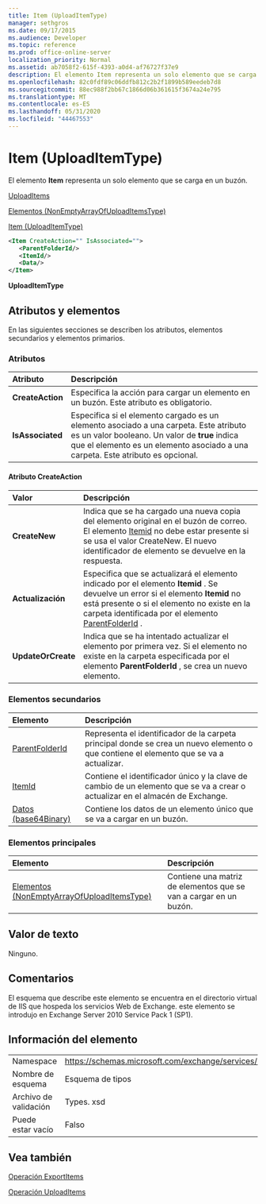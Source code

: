 ```yaml
---
title: Item (UploadItemType)
manager: sethgros
ms.date: 09/17/2015
ms.audience: Developer
ms.topic: reference
ms.prod: office-online-server
localization_priority: Normal
ms.assetid: ab7058f2-615f-4393-a0d4-af76727f37e9
description: El elemento Item representa un solo elemento que se carga en un buzón.
ms.openlocfilehash: 82c0fdf89c06ddfb812c2b2f1899b589eedeb7d8
ms.sourcegitcommit: 88ec988f2bb67c1866d06b361615f3674a24e795
ms.translationtype: MT
ms.contentlocale: es-ES
ms.lasthandoff: 05/31/2020
ms.locfileid: "44467553"
---
```

# <a name="item-uploaditemtype"></a>Item (UploadItemType)

El elemento **Item** representa un solo elemento que se carga en un buzón. 
  
[UploadItems](uploaditems.md)
  
[Elementos (NonEmptyArrayOfUploadItemsType)](items-nonemptyarrayofuploaditemstype.md)
  
[Item (UploadItemType)](item-uploaditemtype.md)
  
```XML
<Item CreateAction="" IsAssociated="">
   <ParentFolderId/>
   <ItemId/>
   <Data/>
</Item>
```

 **UploadItemType**
## <a name="attributes-and-elements"></a>Atributos y elementos

En las siguientes secciones se describen los atributos, elementos secundarios y elementos primarios.
  
### <a name="attributes"></a>Atributos

|**Atributo**|**Descripción**|
|:-----|:-----|
|**CreateAction** <br/> |Especifica la acción para cargar un elemento en un buzón. Este atributo es obligatorio.  <br/> |
|**IsAssociated** <br/> |Especifica si el elemento cargado es un elemento asociado a una carpeta. Este atributo es un valor booleano. Un valor de **true** indica que el elemento es un elemento asociado a una carpeta. Este atributo es opcional.  <br/> |
   
#### <a name="createaction-attribute"></a>Atributo CreateAction

|**Valor**|**Descripción**|
|:-----|:-----|
|**CreateNew** <br/> |Indica que se ha cargado una nueva copia del elemento original en el buzón de correo. El elemento [Itemid](itemid.md) no debe estar presente si se usa el valor CreateNew. El nuevo identificador de elemento se devuelve en la respuesta.  <br/> |
|**Actualización** <br/> |Especifica que se actualizará el elemento indicado por el elemento **Itemid** . Se devuelve un error si el elemento **Itemid** no está presente o si el elemento no existe en la carpeta identificada por el elemento [ParentFolderId](parentfolderid.md) .  <br/> |
|**UpdateOrCreate** <br/> |Indica que se ha intentado actualizar el elemento por primera vez. Si el elemento no existe en la carpeta especificada por el elemento **ParentFolderId** , se crea un nuevo elemento.  <br/> |
   
### <a name="child-elements"></a>Elementos secundarios

|**Elemento**|**Descripción**|
|:-----|:-----|
|[ParentFolderId](parentfolderid.md) <br/> |Representa el identificador de la carpeta principal donde se crea un nuevo elemento o que contiene el elemento que se va a actualizar.  <br/> |
|[ItemId](itemid.md) <br/> |Contiene el identificador único y la clave de cambio de un elemento que se va a crear o actualizar en el almacén de Exchange.  <br/> |
|[Datos (base64Binary)](data-base64binary.md) <br/> |Contiene los datos de un elemento único que se va a cargar en un buzón.  <br/> |
   
### <a name="parent-elements"></a>Elementos principales

|**Elemento**|**Descripción**|
|:-----|:-----|
|[Elementos (NonEmptyArrayOfUploadItemsType)](items-nonemptyarrayofuploaditemstype.md) <br/> |Contiene una matriz de elementos que se van a cargar en un buzón.  <br/> |
   
## <a name="text-value"></a>Valor de texto

Ninguno.
  
## <a name="remarks"></a>Comentarios

El esquema que describe este elemento se encuentra en el directorio virtual de IIS que hospeda los servicios Web de Exchange. este elemento se introdujo en Exchange Server 2010 Service Pack 1 (SP1).
  
## <a name="element-information"></a>Información del elemento

|||
|:-----|:-----|
|Namespace  <br/> |https://schemas.microsoft.com/exchange/services/2006/types  <br/> |
|Nombre de esquema  <br/> |Esquema de tipos  <br/> |
|Archivo de validación  <br/> |Types. xsd  <br/> |
|Puede estar vacío  <br/> |Falso  <br/> |
   
## <a name="see-also"></a>Vea también



[Operación ExportItems](exportitems-operation.md)
  
[Operación UploadItems](uploaditems-operation.md)

